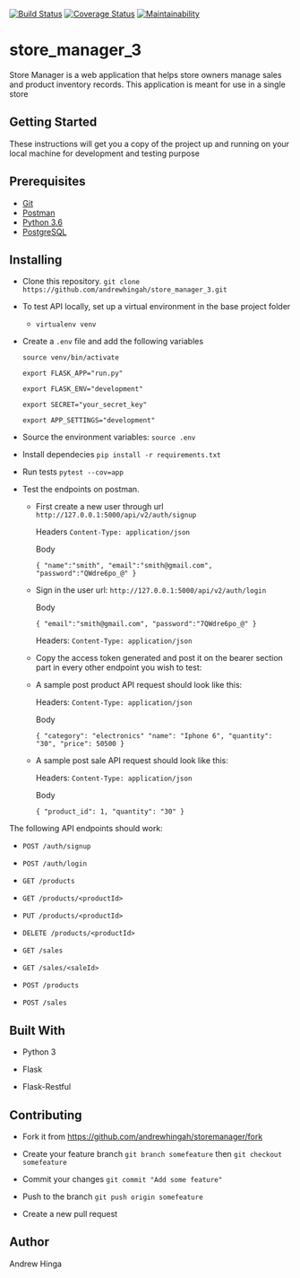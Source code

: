 [![Build Status](https://travis-ci.com/andrewhingah/store_manager_3.svg?branch=develop)](https://travis-ci.com/andrewhingah/store_manager_3)
[![Coverage Status](https://coveralls.io/repos/github/andrewhingah/store_manager_3/badge.svg?branch=bg-fix-tear-down-in-tests-%23161656911)](https://coveralls.io/github/andrewhingah/store_manager_3?branch=bg-fix-tear-down-in-tests-%23161656911)
[![Maintainability](https://api.codeclimate.com/v1/badges/262d9eee667b4517dcad/maintainability)](https://codeclimate.com/github/andrewhingah/store_manager_3/maintainability)
# store_manager_3
Store Manager is a web application that helps store owners manage sales and product inventory records. This application is meant for use in a single store

## Getting Started

These instructions will get you a copy of the project up and running on your local machine for development and testing purpose

## Prerequisites

- [Git](https://git-scm.com/downloads)
- [Postman](https://www.getpostman.com/apps)
- [Python 3.6](https://www.python.org/)
- [PostgreSQL](https://www.postgresql.org/)

## Installing

- Clone this repository. `git clone https://github.com/andrewhingah/store_manager_3.git`


- To test API locally, set up a virtual environment in the base project folder

	- `virtualenv venv`

- Create a `.env` file and add the following variables

	`source venv/bin/activate`

	`export FLASK_APP="run.py"`

	`export FLASK_ENV="development"`

	`export SECRET="your_secret_key"`

	`export APP_SETTINGS="development"`


- Source the environment variables: `source .env`

- Install dependecies `pip install -r requirements.txt`

- Run tests `pytest --cov=app`

- Test the endpoints on postman.

	- First create a new user through url `http://127.0.0.1:5000/api/v2/auth/signup`

		Headers
		 `Content-Type: application/json`

		Body

		`{
			"name":"smith",
			"email":"smith@gmail.com",
			"password":"QWdre6po_@"
		}`

	- Sign in the user
		url: `http://127.0.0.1:5000/api/v2/auth/login`

		Body

		`{
			"email":"smith@gmail.com",
			"password":"7QWdre6po_@"
		}`


		Headers: `Content-Type: application/json`

	- Copy the access token generated and post it on the bearer section part in every other endpoint you wish to test:

	- A sample post product API request should look like this:

		Headers: `Content-Type: application/json`

		Body

		`{
			"category": "electronics"
			"name": "Iphone 6",
			"quantity": "30",
			"price": 50500
		}`


	- A sample post sale API request should look like this:

		Headers: `Content-Type: application/json`

		Body

		`{
			"product_id": 1,
			"quantity": "30"
		}`
		
The following API endpoints should work:

- `POST /auth/signup`

- `POST /auth/login`

- `GET /products`

- `GET /products/<productId>`

- `PUT /products/<productId>`

- `DELETE /products/<productId>`

- `GET /sales`

- `GET /sales/<saleId>`

- `POST /products`

- `POST /sales`


## Built With

- Python 3

- Flask

- Flask-Restful

## Contributing

- Fork it from https://github.com/andrewhingah/storemanager/fork

- Create your feature branch `git branch somefeature` then `git checkout somefeature`

- Commit your changes `git commit "Add some feature"`

- Push to the branch `git push origin somefeature`

- Create a new pull request

## Author

Andrew Hinga

